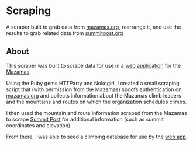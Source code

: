 # Scraping
A scraper built to grab data from [mazamas.org](http://www.mazamas.org), rearrange it, and use the results to grab related data from [summitpost.org](http://www.summitpost.org)

## About
This scraper was built to scrape data for use in a [web application](https://github.com/alyssahursh/mazamas) for the [Mazamas](http://mazamas.org).

Using the Ruby gems HTTParty and Nokogiri, I created a small scraping script that (with permission from the Mazamas) spoofs authentication on [mazamas.org](http://mazamas.org) and collects information about the Mazamas climb leaders and the mountains and routes on which the organization schedules climbs.

I then used the mountain and route information scraped from the Mazamas to scrape [Summit Post](http://www.summitpost.org) for additional information (such as summit coordinates and elevation). 

From there, I was able to seed a climbing database for use by the [web app](https://github.com/alyssahursh/mazamas).
